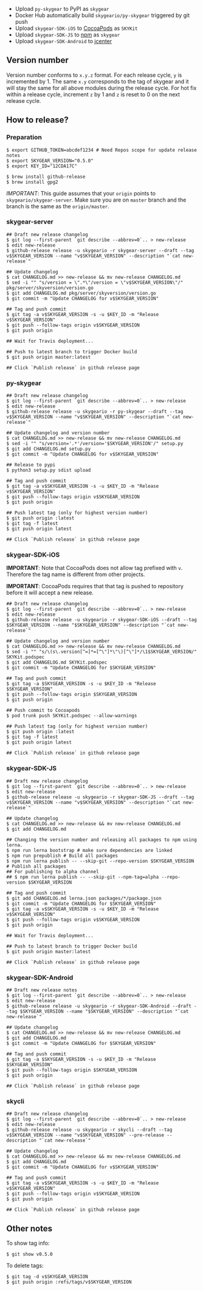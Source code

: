 - Upload `py-skygear` to PyPI as `skygear`
- Docker Hub automatically build `skygeario/py-skygear` triggered by git push
- Upload `skygear-SDK-iOS` to [CocoaPods](https://cocoapods.org/pods/SKYKit) as `SKYKit`
- Upload `skygear-SDK-JS` to [npm](https://www.npmjs.com/package/skygear) as `skygear`
- Upload `skygear-SDK-Android` to [jcenter](https://bintray.com/skygeario/maven/skygear-android)

## Version number

Version number conforms to `x.y.z` format. For each release cycle, `y`
is incremented by 1. The same `x.y` corresponds to the tag of skygear and it
will stay the same for all above modules during the release cycle.
For hot fix within a release cycle, increment `z`
by 1 and `z` is reset to 0 on the next release cycle.

## How to release?

### Preparation

```shell
$ export GITHUB_TOKEN=abcdef1234 # Need Repos scope for update release notes
$ export SKYGEAR_VERSION="0.5.0"
$ export KEY_ID="12CDA17C"

$ brew install github-release
$ brew install gpg2
```

*IMPORTANT*: This guide assumes that your `origin` points to
`skygeario/skygear-server`. Make sure you are on `master` branch and the
branch is the same as the `origin/master`.

### skygear-server

```shell
## Draft new release changelog
$ git log --first-parent `git describe --abbrev=0`.. > new-release
$ edit new-release
$ github-release release -u skygeario -r skygear-server --draft --tag v$SKYGEAR_VERSION --name "v$SKYGEAR_VERSION" --description "`cat new-release`"

## Update changelog
$ cat CHANGELOG.md >> new-release && mv new-release CHANGELOG.md
$ sed -i "" "s/version = \".*\"/version = \"v$SKYGEAR_VERSION\"/" pkg/server/skyversion/version.go
$ git add CHANGELOG.md pkg/server/skyversion/version.go
$ git commit -m "Update CHANGELOG for v$SKYGEAR_VERSION"

## Tag and push commit
$ git tag -a v$SKYGEAR_VERSION -s -u $KEY_ID -m "Release v$SKYGEAR_VERSION"
$ git push --follow-tags origin v$SKYGEAR_VERSION
$ git push origin

## Wait for Travis deployment...

## Push to latest branch to trigger Docker build
$ git push origin master:latest

## Click `Publish release` in github release page
```

### py-skygear

```shell
## Draft new release changelog
$ git log --first-parent `git describe --abbrev=0`.. > new-release
$ edit new-release
$ github-release release -u skygeario -r py-skygear --draft --tag v$SKYGEAR_VERSION --name "v$SKYGEAR_VERSION" --description "`cat new-release`"

## Update changelog and version number
$ cat CHANGELOG.md >> new-release && mv new-release CHANGELOG.md
$ sed -i "" "s/version='.*'/version='$SKYGEAR_VERSION'/" setup.py
$ git add CHANGELOG.md setup.py
$ git commit -m "Update CHANGELOG for v$SKYGEAR_VERSION"

## Release to pypi
$ python3 setup.py sdist upload

## Tag and push commit
$ git tag -a v$SKYGEAR_VERSION -s -u $KEY_ID -m "Release v$SKYGEAR_VERSION"
$ git push --follow-tags origin v$SKYGEAR_VERSION
$ git push origin

## Push latest tag (only for highest version number)
$ git push origin :latest
$ git tag -f latest
$ git push origin latest

## Click `Publish release` in github release page
```

### skygear-SDK-iOS

**IMPORTANT**: Note that CocoaPods does not allow tag prefixed with `v`.
Therefore the tag name is different from other projects.

**IMPORTANT**: CocoaPods requires that that tag is pushed to repository before
it will accept a new release.

```shell
## Draft new release changelog
$ git log --first-parent `git describe --abbrev=0`.. > new-release
$ edit new-release
$ github-release release -u skygeario -r skygear-SDK-iOS --draft --tag $SKYGEAR_VERSION --name "$SKYGEAR_VERSION" --description "`cat new-release`"

## Update changelog and version number
$ cat CHANGELOG.md >> new-release && mv new-release CHANGELOG.md
$ sed -i "" "s/\(s\.version[^=]*=[^\"]*\"\)[^\"]*/\1$SKYGEAR_VERSION/" SKYKit.podspec
$ git add CHANGELOG.md SKYKit.podspec
$ git commit -m "Update CHANGELOG for $SKYGEAR_VERSION"

## Tag and push commit
$ git tag -a $SKYGEAR_VERSION -s -u $KEY_ID -m "Release $SKYGEAR_VERSION"
$ git push --follow-tags origin $SKYGEAR_VERSION
$ git push origin

## Push commit to Cocoapods
$ pod trunk push SKYKit.podspec --allow-warnings

## Push latest tag (only for highest version number)
$ git push origin :latest
$ git tag -f latest
$ git push origin latest

## Click `Publish release` in github release page
```

### skygear-SDK-JS

```shell
## Draft new release changelog
$ git log --first-parent `git describe --abbrev=0`.. > new-release
$ edit new-release
$ github-release release -u skygeario -r skygear-SDK-JS --draft --tag v$SKYGEAR_VERSION --name "v$SKYGEAR_VERSION" --description "`cat new-release`"

## Update changelog
$ cat CHANGELOG.md >> new-release && mv new-release CHANGELOG.md
$ git add CHANGELOG.md

## Changing the version number and releasing all packages to npm using lerna.
$ npm run lerna bootstrap # make sure dependencies are linked
$ npm run prepublish # Build all packages
$ npm run lerna publish -- --skip-git --repo-version $SKYGEAR_VERSION # Publish all packages
## For publishing to alpha channel
## $ npm run lerna publish -- --skip-git --npm-tag=alpha --repo-version $SKYGEAR_VERSION

## Tag and push commit
$ git add CHANGELOG.md lerna.json packages/*/package.json
$ git commit -m "Update CHANGELOG for $SKYGEAR_VERSION"
$ git tag -a v$SKYGEAR_VERSION -s -u $KEY_ID -m "Release v$SKYGEAR_VERSION"
$ git push --follow-tags origin v$SKYGEAR_VERSION
$ git push origin

## Wait for Travis deployment...

## Push to latest branch to trigger Docker build
$ git push origin master:latest

## Click `Publish release` in github release page
```

### skygear-SDK-Android

```shell
## Draft new release notes
$ git log --first-parent `git describe --abbrev=0`.. > new-release
$ edit new-release
$ github-release release -u skygeario -r skygear-SDK-Android --draft --tag $SKYGEAR_VERSION --name "$SKYGEAR_VERSION" --description "`cat new-release`"

## Update changelog
$ cat CHANGELOG.md >> new-release && mv new-release CHANGELOG.md
$ git add CHANGELOG.md
$ git commit -m "Update CHANGELOG for $SKYGEAR_VERSION"

## Tag and push commit
$ git tag -a $SKYGEAR_VERSION -s -u $KEY_ID -m "Release $SKYGEAR_VERSION"
$ git push --follow-tags origin $SKYGEAR_VERSION
$ git push origin

## Click `Publish release` in github release page
```

### skycli

```shell
## Draft new release changelog
$ git log --first-parent `git describe --abbrev=0`.. > new-release
$ edit new-release
$ github-release release -u skygeario -r skycli --draft --tag v$SKYGEAR_VERSION --name "v$SKYGEAR_VERSION" --pre-release --description "`cat new-release`"

## Update changelog
$ cat CHANGELOG.md >> new-release && mv new-release CHANGELOG.md
$ git add CHANGELOG.md
$ git commit -m "Update CHANGELOG for v$SKYGEAR_VERSION"

## Tag and push commit
$ git tag -a v$SKYGEAR_VERSION -s -u $KEY_ID -m "Release v$SKYGEAR_VERSION"
$ git push --follow-tags origin v$SKYGEAR_VERSION
$ git push origin

## Click `Publish release` in github release page
```

## Other notes

To show tag info:

```shell
$ git show v0.5.0
```


To delete tags:

```
$ git tag -d v$SKYGEAR_VERSION
$ git push origin :refs/tags/v$SKYGEAR_VERSION
```

